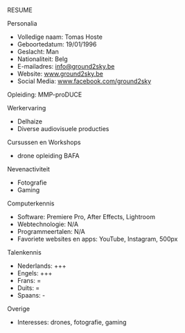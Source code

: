 RESUME



Personalia <br>
- Volledige naam: Tomas Hoste <br>
- Geboortedatum: 19/01/1996 <br>
- Geslacht: Man <br>
- Nationaliteit: Belg <br>
- E-mailadres: info@ground2sky.be <br>
- Website: www.ground2sky.be <br>
- Social Media: www.facebook.com/ground2sky <br>

Opleiding: MMP-proDUCE <br>

Werkervaring
- Delhaize <br>
- Diverse audiovisuele producties <br>

Cursussen en Workshops
- drone opleiding BAFA <br>

Nevenactiviteit
- Fotografie <br>
- Gaming <br>

Computerkennis <br>
- Software: Premiere Pro, After Effects, Lightroom <br>
- Webtechnologie: N/A <br>
- Programmeertalen: N/A <br>
- Favoriete websites en apps: YouTube, Instagram, 500px <br>

Talenkennis
- Nederlands: +++ <br>
- Engels: +++ <br>
- Frans: = <br>
- Duits: = <br>
- Spaans: - <br>

Overige <br>
- Interesses: drones, fotografie, gaming <br>
